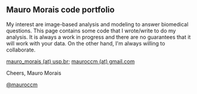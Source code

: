 ## Mauro Morais code portfolio

My interest are image-based analysis and modeling to answer biomedical questions. This page contains some code that I wrote/write to do my analysis. It is always a work in progress and there are no guarantees that it will work with your data. On the other hand, I'm always willing to collaborate.

[mauro_morais (at) usp.br](mailto:mauro_morais@usp.br); [mauroccm (at) gmail.com](mailto:mauroccm@gmail.com)

Cheers,
Mauro Morais

[@mauroccm](https://twitter.com/mauroccm) 
